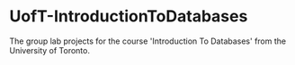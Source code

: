# UofT-IntroductionToDatabases
The group lab projects for the course 'Introduction To Databases' from the University of Toronto.
